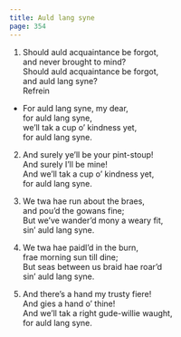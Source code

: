 ```yaml
---
title: Auld lang syne
page: 354
---  
```



1. Should auld acquaintance be forgot,  
and never brought to mind?  
Should auld acquaintance be forgot,  
and auld lang syne?  
Refrein  


- For auld lang syne, my dear,  
for auld lang syne,  
we’ll tak a cup o’ kindness yet,  
for auld lang syne.  


2. And surely ye’ll be your pint-stoup!  
And surely I’ll be mine!  
And we’ll tak a cup o’ kindness yet,  
for auld lang syne.  


3. We twa hae run about the braes,  
and pou’d the gowans fine;  
But we’ve wander’d mony a weary fit,  
sin’ auld lang syne.  


4. We twa hae paidl’d in the burn,  
frae morning sun till dine;  
But seas between us braid hae roar’d  
sin’ auld lang syne.  


5. And there’s a hand my trusty fiere!  
And gies a hand o’ thine!  
And we’ll tak a right gude-willie waught,  
for auld lang syne.  